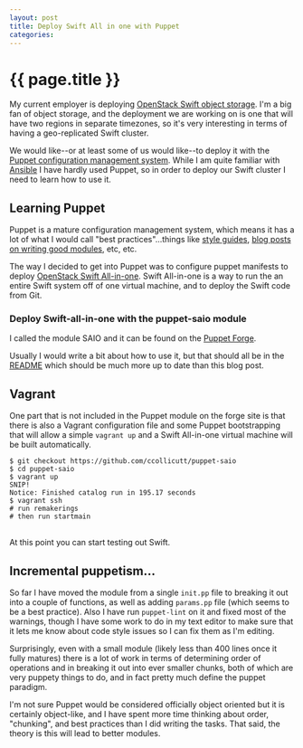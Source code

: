```yaml
---
layout: post
title: Deploy Swift All in one with Puppet
categories: 
---
```


# {{ page.title }}

My current employer is deploying [OpenStack Swift object storage](http://docs.openstack.org/developer/swift/). I'm a big fan of object storage, and the deployment we are working on is one that will have two regions in separate timezones, so it's very interesting in terms of having a geo-replicated Swift cluster. 

We would like--or at least some of us would like--to deploy it with the [Puppet configuration management system](http://puppetlabs.com). While I am quite familiar with [Ansible](http://ansibleworks.com) I have hardly used Puppet, so in order to deploy our Swift cluster I need to learn how to use it.

## Learning Puppet

Puppet is a mature configuration management system, which means it has a lot of what I would call "best practices"...things like [style guides](http://docs.puppetlabs.com/guides/style_guide.html), [blog posts on writing good modules](http://puppetlabs.com/blog/writing-great-modules-an-introduction), etc, etc.

The way I decided to get into Puppet was to configure puppet manifests to deploy [OpenStack Swift All-in-one](http://docs.openstack.org/developer/swift/development_saio.html). Swift All-in-one is a way to run the an entire Swift system off of one virtual machine, and to deploy the Swift code from Git.

### Deploy Swift-all-in-one with the puppet-saio module

I called the module SAIO and it can be found on the [Puppet Forge](http://forge.puppetlabs.com/serverascode/saio). 

Usually I would write a bit about how to use it, but that should all be in the [README](https://github.com/ccollicutt/puppet-saio/blob/master/modules/saio/README.md) which should be much more up to date than this blog post.

## Vagrant

One part that is not included in the Puppet module on the forge site is that there is also a Vagrant configuration file and some Puppet bootstrapping that will allow a simple <code>vagrant up</code> and a Swift All-in-one virtual machine will be built automatically.

<pre>
<code>$ git checkout https://github.com/ccollicutt/puppet-saio
$ cd puppet-saio
$ vagrant up
SNIP!
Notice: Finished catalog run in 195.17 seconds
$ vagrant ssh
# run remakerings
# then run startmain
</code>
</pre>

At this point you can start testing out Swift.

## Incremental puppetism...

So far I have moved the module from a single <code>init.pp</code> file to breaking it out into a couple of functions, as well as adding <code>params.pp</code> file (which seems to be a best practice). Also I have run <code>puppet-lint</code> on it and fixed most of the warnings, though I have some work to do in my text editor to make sure that it lets me know about code style issues so I can fix them as I'm editing. 

Surprisingly, even with a small module (likely less than 400 lines once it fully matures) there is a lot of work in terms of determining order of operations and in breaking it out into ever smaller chunks, both of which are very puppety things to do, and in fact pretty much define the puppet paradigm. 

I'm not sure Puppet would be considered officially object oriented but it is certainly object-like, and I have spent more time thinking about order, "chunking", and best practices than I did writing the tasks. That said, the theory is this will lead to better modules.
